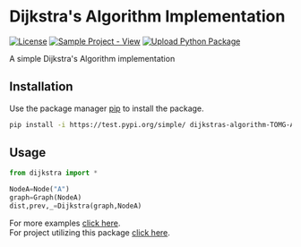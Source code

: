 # Dijkstra's Algorithm Implementation
[![License](https://img.shields.io/badge/License-MIT-blue)](#license)
[![Sample Project - View](https://img.shields.io/badge/Sample_Project-View-informational?logo=github)](https://)
[![Upload Python Package](https://github.com/TOMG-A/DijkstrasAlgorithm/actions/workflows/python-publish.yml/badge.svg)](https://github.com/TOMG-A/DijkstrasAlgorithm/actions/workflows/python-publish.yml)

A simple Dijkstra's Algorithm implementation


## Installation

Use the package manager [pip](https://pip.pypa.io/en/stable/) to install the package.

```bash
pip install -i https://test.pypi.org/simple/ dijkstras-algorithm-TOMG-A
```

## Usage



```python
from dijkstra import *

NodeA=Node("A")
graph=Graph(NodeA)
dist,prev,_=Dijkstra(graph,NodeA)
```
For more examples [click here](https://github.com/TOMG-A/DijkstrasAlgorithm/blob/main/tests).\
For project utilizing this package [click here](https://github.com/TOMG-A/DijkstrasAlgorithm/blob/main/tests).



